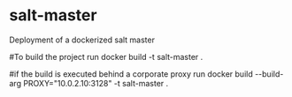 # salt-master
Deployment of a dockerized salt master

#To build the project run
docker build -t salt-master .

#if the build is executed behind a corporate proxy run
 docker build --build-arg PROXY="10.0.2.10:3128" -t salt-master .
